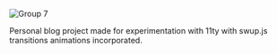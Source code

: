 ![Group 7](https://github.com/cromeoli/crisolBlog/assets/92324278/8ee73491-9dc6-46bb-bbfd-5d32c73290df)

Personal blog project made for experimentation with 11ty with swup.js transitions animations incorporated.
